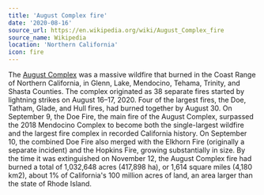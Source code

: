 ```yaml
---
title: 'August Complex fire'
date: '2020-08-16'
source_url: https://en.wikipedia.org/wiki/August_Complex_fire
source_name: Wikipedia
location: 'Northern California'
icon: fire
---
```


The [August Complex](https://www.fire.ca.gov/incidents/2020/8/16/august-complex-includes-doe-fire/) was a massive wildfire that burned in the Coast Range of Northern California, in Glenn, Lake, Mendocino, Tehama, Trinity, and Shasta Counties. The complex originated as 38 separate fires started by lightning strikes on August 16–17, 2020. Four of the largest fires, the Doe, Tatham, Glade, and Hull fires, had burned together by August 30. On September 9, the Doe Fire, the main fire of the August Complex, surpassed the 2018 Mendocino Complex to become both the single-largest wildfire and the largest fire complex in recorded California history. On September 10, the combined Doe Fire also merged with the Elkhorn Fire (originally a separate incident) and the Hopkins Fire, growing substantially in size. By the time it was extinguished on November 12, the August Complex fire had burned a total of 1,032,648 acres (417,898 ha), or 1,614 square miles (4,180 km2), about 1% of California's 100 million acres of land, an area larger than the state of Rhode Island.
